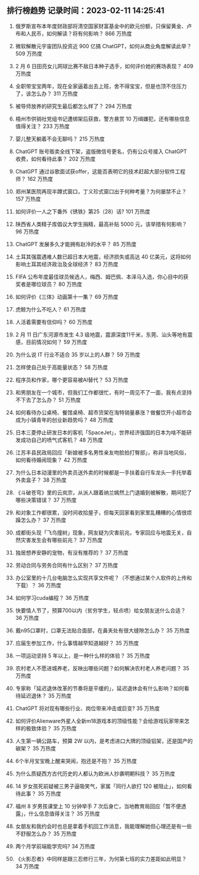 
## 排行榜趋势 记录时间：2023-02-11 14:25:41
  
  1. 俄罗斯宣布本年度财政部将清空国家财富基金中的欧元份额，只保留黄金、卢布和人民币，如何解读？将有何影响？ 866 万热度
    
  2. 微软解散元宇宙团队投资近 900 亿搞 ChatGPT，如何从商业角度解读此举？ 509 万热度
    
  3. 2 月 6 日田亮女儿网球比赛不敌日本种子选手，如何评价她的赛场表现？ 409 万热度
    
  4. 全职带宝宝两年，现在全家逼着出去上班，舍不得宝宝，但是也顶不住压力了，该怎么办？ 311 万热度
    
  5. 被导师放养的研究生最后都怎么样了？ 294 万热度
    
  6. 梧州市供销社党组书记遭绑架后获救，警方悬赏 10 万缉嫌犯，还有哪些信息值得关注？ 233 万热度
    
  7. 婴儿整天躺着不会无聊吗？ 215 万热度
    
  8. ChatGPT 账号贩卖全线下架，盗版微信号更名，仍有公众号接入 ChatGPT 收费，如何看待此事？ 202 万热度
    
  9. ChatGPT 通过谷歌面试获offer，这能否表明它的技术赶超大部分软件工程师？ 162 万热度
    
  10. 郑州某医院再现半蹲式窗口，丁义珍式窗口出于何种考量？为何屡禁不止？ 157 万热度
    
  11. 如何评价一人之下番外《锈铁》第25（28）话? 101 万热度
    
  12. 陕西省人类精子库倡议大学生捐精，最高补贴 5000 元，该举措有何影响？ 96 万热度
    
  13. ChatGPT 发展多久才能拥有赵泠的水平？ 85 万热度
    
  14. 土耳其强震遇难人数已超日本大地震，经济损失或高达 40 亿美元，这将如何影响土耳其经济政治及全球经济？ 83 万热度
    
  15. FIFA 公布年度最佳球员候选人，梅西、姆巴佩、本泽马入选，你心目中的获奖者是哪位球员？ 80 万热度
    
  16. 如何评价《三体》动画第十一集？ 69 万热度
    
  17. 虎鲸为什么不吃人？ 61 万热度
    
  18. 人活着需要有信仰吗？ 60 万热度
    
  19. 2 月 11 日广东河源市发生 4.3 级地震，震源深度11千米，东莞、汕头等地有震感，目前情况如何？ 59 万热度
    
  20. 为什么说 IT 行业不适合 35 岁以上的人群？ 59 万热度
    
  21. 怎样使自己处于高能量状态？ 58 万热度
    
  22. 程序员和作家，哪个更容易被AI替代？ 53 万热度
    
  23. 和男朋友在一个城市，但我们工作都很忙，有时一周见不了一面，我有点坚持不下去了怎么办？ 51 万热度
    
  24. 如何看待办公桌椅、餐馆桌椅、超市货架在淘特销量暴涨？做餐饮开小超市会成为小镇青年的创业新趋势吗？ 48 万热度
    
  25. 日本三菱停止研发日本的客机「SpaceJet」，世界经济强国的日本为啥不能研发成功自己的喷气式客机？ 48 万热度
    
  26. 江苏丰县民政局回应「新娘被多名男性亲友吻脸拍打臀部」，称非当地风俗，如何看待婚闹现象？ 42 万热度
    
  27. 为什么日本动漫里的外卖员送外卖的时候都是一手扶着自行车龙头一手托举着外卖盒子？ 38 万热度
    
  28. 《斗破苍穹》里的云岚宗，从派人跟着纳兰嫣然上门退婚到被解散，期间犯了哪些决策错误？ 37 万热度
    
  29. 和对象工作都很累，没时间收拾屋子，但每天回家看到家里乱糟糟的心情很烦躁怎么办？ 37 万热度
    
  30. 成都街头现「飞鸟撞树」现象，网友疑为灾害前兆，专家回应与地震无关，自然灾害发生会有哪些前兆？ 37 万热度
    
  31. 独居想养安静的宠物，有没有推荐的？ 37 万热度
    
  32. 劳动合同与劳务合同有什么区别？ 37 万热度
    
  33. 办公室里的十几台电脑怎么实现共享文件呢？（不想通过某个人软件的上传和下载）？ 36 万热度
    
  34. 如何学习cuda编程？ 36 万热度
    
  35. 快要情人节了，预算700以内（贫穷学生，轻点喷）给女朋友送什么合适？ 36 万热度
    
  36. 戴n95口罩时，口罩无法贴合面部，在鼻夹处有很大缝隙怎么办？ 35 万热度
    
  37. 应届生参加工作，什么事情越早知道越好？ 35 万热度
    
  38. 一项运动坚持 5 年以上，是一种什么样的体验？ 35 万热度
    
  39. 农村老人不愿进城养老，反映出哪些问题？如何解决农村老人养老问题？ 35 万热度
    
  40. 专家称「延迟退休改革的节奏将是平缓的」，延迟退休会有什么影响？如何看待延迟退休？ 35 万热度
    
  41. ChatGPT 将对现有哪些行业、岗位带来冲击或巨变? 35 万热度
    
  42. 如何评价Alienware外星人全新m18游戏本的顶级性能？会给游戏玩家带来怎样的极致体验？ 35 万热度
    
  43. 人生第一辆公路车，预算 2W 以内，是考虑进口大牌的顶级铝架，还是国产的碳架？ 35 万热度
    
  44. 6个半月宝宝晚上醒来哭闹，抱还是不抱？ 35 万热度
    
  45. 为什么质疑西方古代历史的人都认为欧洲人抄袭明朝科技？ 35 万热度
    
  46. 14 岁女孩死前疑被三男子逼吸笑气，家属「同行人欲打 120 被阻止」，如何看待此事？ 35 万热度
    
  47. 福州 8 岁男孩课堂上 10 分钟举手 7 次后身亡，当地教育局回应「暂不便透露」，什么信息值得关注？ 35 万热度
    
  48. 女朋友和我约会时也总是拿着手机回工作消息，我能理解她但心理还是有一些不舒服怎么办？ 35 万热度
    
  49. 两个月学前端能学完吗? 34 万热度
    
  50. 《火影忍者》中同样是跟三忍修行三年，为何第七班的实力差距如此明显？ 34 万热度
    